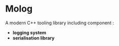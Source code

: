 # Molog

A modern C++ tooling library including component :
 * __logging system__
 * __serialisation library__

